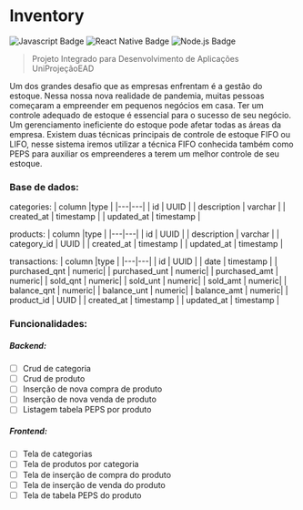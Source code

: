 # Inventory
![Javascript Badge](https://img.shields.io/badge/-Javascript-yellow?style=flat&logo=javascript&logoColor=black)
![React Native Badge](https://img.shields.io/badge/-React_Native-silver?&style=flat&logo=react&logoColor=61DAFB)
![Node.js Badge](https://img.shields.io/badge/-Node.js-339933?style=flat&logo=node.js&logoColor=white)

> Projeto Integrado para Desenvolvimento de Aplicações
> UniProjeçãoEAD

Um dos grandes desafio que as empresas enfrentam é a gestão do estoque. Nessa nossa nova realidade de pandemia, muitas pessoas começaram a empreender em pequenos negócios em casa. Ter um controle adequado de estoque é essencial para o sucesso de seu negócio. Um gerenciamento ineficiente do estoque pode afetar todas as áreas da empresa.
Existem duas técnicas principais de controle de estoque FIFO ou LIFO, nesse sistema iremos utilizar a técnica FIFO conhecida também como PEPS para auxiliar os empreenderes a terem um melhor controle de seu estoque.

### Base de dados:
categories:
| column |type   |
|---|---|
|  id | UUID  |
|  description |  varchar |
|  created_at | timestamp  |
| updated_at | timestamp |

products:
| column |type   |
|---|---|
|  id | UUID  |
|  description |  varchar |
|  category_id |  UUID |
|  created_at | timestamp  |
| updated_at | timestamp |

transactions:
| column |type   |
|---|---|
|  id | UUID  |
|  date |  timestamp |
| purchased_qnt | numeric|
| purchased_unt | numeric|
| purchased_amt | numeric|
| sold_qnt | numeric|
| sold_unt | numeric|
| sold_amt | numeric|
| balance_qnt | numeric|
| balance_unt | numeric|
| balance_amt | numeric|
|  product_id |  UUID |
|  created_at | timestamp  |
| updated_at | timestamp |

### Funcionalidades:
##### Backend:
- [ ] Crud de categoria
- [ ] Crud de produto
- [ ] Inserção de nova compra de produto
- [ ] Inserção de nova venda de produto
- [ ] Listagem tabela PEPS por produto

##### Frontend:
- [ ] Tela de categorias
- [ ] Tela de produtos por categoria
- [ ] Tela de inserção de compra do produto
- [ ] Tela de inserção de venda do produto
- [ ] Tela de tabela PEPS do produto

